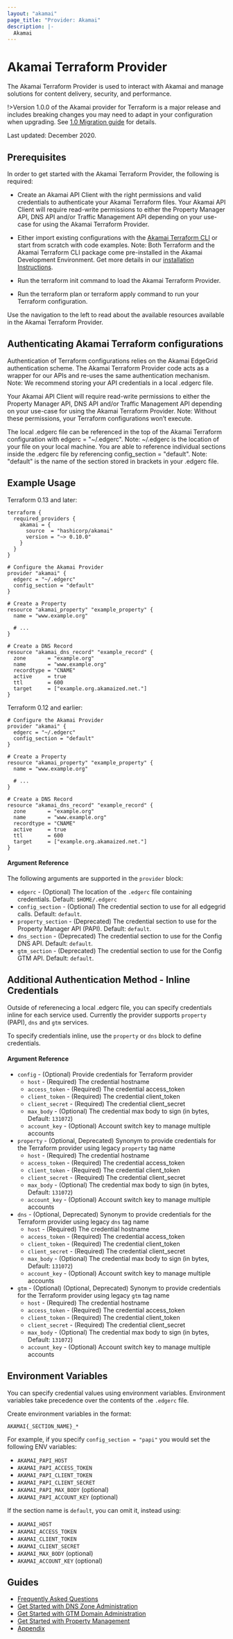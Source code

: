 ```yaml
---
layout: "akamai"
page_title: "Provider: Akamai"
description: |-
  Akamai
---
```


# Akamai Terraform Provider

The Akamai Terraform Provider is used to interact with Akamai and manage solutions for content
delivery, security, and performance.

!>Version 1.0.0 of the Akamai provider for Terraform is a major release and includes breaking changes you may need to adapt in your configuration when upgrading. See [1.0 Migration guide](guides/1.0_migration.md) for details.

Last updated: December 2020.

## Prerequisites

In order to get started with the Akamai Terraform Provider, the following is required:

* Create an Akamai API Client with the right permissions and valid credentials to authenticate your Akamai Terraform files. Your Akamai API Client will require read-write permissions to either the Property Manager API, DNS API and/or Traffic Management API depending on your use-case for using the Akamai Terraform Provider.

* Either import existing configurations with the [Akamai Terraform CLI](https://github.com/akamai/cli-terraform) or start from scratch with code examples. Note: Both Terraform and the Akamai Terraform CLI package come pre-installed in the Akamai Development Environment. Get more details in our [installation Instructions](https://developer.akamai.com/blog/2020/05/26/set-development-environment).

* Run the terraform init command to load the Akamai Terraform Provider.

* Run the terraform plan or terraform apply command to run your Terraform configuration.

Use the navigation to the left to read about the available resources available in the Akamai Terraform Provider.

## Authenticating Akamai Terraform configurations
Authentication of Terraform configurations relies on the Akamai EdgeGrid authentication scheme. The Akamai Terraform Provider code acts as a wrapper for our APIs and re-uses the same authentication mechanism. Note: We recommend storing your API credentials in a local .edgerc file.

Your Akamai API Client will require read-write permissions to either the Property Manager API, DNS API and/or Traffic Management API depending on your use-case for using the Akamai Terraform Provider. Note: Without these permissions, your Terraform configurations won’t execute.

The local .edgerc file can be referenced in the top of the Akamai Terraform configuration with edgerc = "~/.edgerc". Note: ~/.edgerc is the location of your file on your local machine. You are able to reference individual sections inside the .edgerc file by referencing config_section = "default". Note: "default" is the name of the section stored in brackets in your .edgerc file.


## Example Usage

Terraform 0.13 and later:

```hcl
terraform {
  required_providers {
    akamai = {
      source  = "hashicorp/akamai"
      version = "~> 0.10.0"
    }
  }
}

# Configure the Akamai Provider
provider "akamai" {
  edgerc = "~/.edgerc"
  config_section = "default"
}

# Create a Property
resource "akamai_property" "example_property" {
  name = "www.example.org"
  
  # ...
}

# Create a DNS Record
resource "akamai_dns_record" "example_record" {
  zone       = "example.org"
  name       = "www.example.org"
  recordtype = "CNAME"
  active     = true
  ttl        = 600
  target     = ["example.org.akamaized.net."]
}
```

Terraform 0.12 and earlier:

```hcl
# Configure the Akamai Provider
provider "akamai" {
  edgerc = "~/.edgerc"
  config_section = "default"
}

# Create a Property
resource "akamai_property" "example_property" {
  name = "www.example.org"
  
  # ...
}

# Create a DNS Record
resource "akamai_dns_record" "example_record" {
  zone       = "example.org"
  name       = "www.example.org"
  recordtype = "CNAME"
  active     = true
  ttl        = 600
  target     = ["example.org.akamaized.net."]
}

```

#### Argument Reference

The following arguments are supported in the `provider` block:

* `edgerc` - (Optional) The location of the `.edgerc` file containing credentials. Default: `$HOME/.edgerc`
* `config_section` - (Optional) The credential section to use for all edgegrid calls. Default: `default`.
* `property_section` - (Deprecated) The credential section to use for the Property Manager API (PAPI). Default: `default`.
* `dns_section` - (Deprecated) The credential section to use for the Config DNS API. Default: `default`.
* `gtm_section` - (Deprecated) The credential section to use for the Config GTM API. Default: `default`.

## Additional Authentication Method - Inline Credentials

Outside of referenecing a local .edgerc file, you can specify credentials inline for each service used. Currently the provider supports `property` (PAPI), `dns` and `gtm` services.

To specify credentials inline, use the `property` or `dns` block to define credentials.

#### Argument Reference

* `config` - (Optional) Provide credentials for Terraform provider
  * `host` - (Required) The credential hostname
  * `access_token` - (Required) The credential access_token
  * `client_token` - (Required) The credential client_token
  * `client_secret` - (Required) The credential client_secret
  * `max_body` - (Optional) The credential max body to sign (in bytes, Default: `131072`)
  * `account_key` - (Optional) Account switch key to manage multiple accounts
* `property` - (Optional, Deprecated) Synonym to provide credentials for the Terraform provider using legacy `property` tag name
  * `host` - (Required) The credential hostname
  * `access_token` - (Required) The credential access_token
  * `client_token` - (Required) The credential client_token
  * `client_secret` - (Required) The credential client_secret
  * `max_body` - (Optional) The credential max body to sign (in bytes, Default: `131072`)
  * `account_key` - (Optional) Account switch key to manage multiple accounts
* `dns` - (Optional, Deprecated) Synonym to provide credentials for the Terraform provider using legacy `dns` tag name
  * `host` - (Required) The credential hostname
  * `access_token` - (Required) The credential access_token
  * `client_token` - (Required) The credential client_token
  * `client_secret` - (Required) The credential client_secret
  * `max_body` - (Optional) The credential max body to sign (in bytes, Default: `131072`)
  * `account_key` - (Optional) Account switch key to manage multiple accounts
* `gtm` - (Optional) (Optional, Deprecated) Synonym to provide credentials for the Terraform provider using legacy `gtm` tag name
  * `host` - (Required) The credential hostname
  * `access_token` - (Required) The credential access_token
  * `client_token` - (Required) The credential client_token
  * `client_secret` - (Required) The credential client_secret
  * `max_body` - (Optional) The credential max body to sign (in bytes, Default: `131072`)
  * `account_key` - (Optional) Account switch key to manage multiple accounts

## Environment Variables

You can specify credential values using environment variables. Environment variables take precedence over the contents of the `.edgerc` file.

Create environment variables in the format:

`AKAMAI{_SECTION_NAME}_*`

For example, if you specify `config_section = "papi"` you would set the following ENV variables:

* `AKAMAI_PAPI_HOST`
* `AKAMAI_PAPI_ACCESS_TOKEN`
* `AKAMAI_PAPI_CLIENT_TOKEN`
* `AKAMAI_PAPI_CLIENT_SECRET`
* `AKAMAI_PAPI_MAX_BODY` (optional)
* `AKAMAI_PAPI_ACCOUNT_KEY` (optional)

If the section name is `default`, you can omit it, instead using:

* `AKAMAI_HOST`
* `AKAMAI_ACCESS_TOKEN`
* `AKAMAI_CLIENT_TOKEN`
* `AKAMAI_CLIENT_SECRET`
* `AKAMAI_MAX_BODY` (optional)
* `AKAMAI_ACCOUNT_KEY` (optional)

## Guides

* [Frequently Asked Questions](guides/faq.md)
* [Get Started with DNS Zone Administration](guides/get_started_dns_zone.md)
* [Get Started with GTM Domain Administration](guides/get_started_gtm_domain.md)
* [Get Started with Property Management](guides/get_started_property.md)
* [Appendix](guides/appendix.md)
